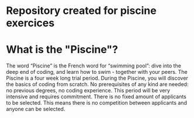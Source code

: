 # Repository created for piscine exercices
# What is the "Piscine"?
The word “Piscine” is the French word for “swimming pool”: dive into the deep end of coding, and learn how to swim - together with your peers. The Piscine is a four week long trial period. During the Piscine, you will discover the basics of coding from scratch. No prerequisites of any kind are needed: no previous degrees, no coding experience. This period will be very intensive and requires commitment. There is no fixed amount of applicants to be selected. This means there is no competition between applicants and anyone can be selected.

